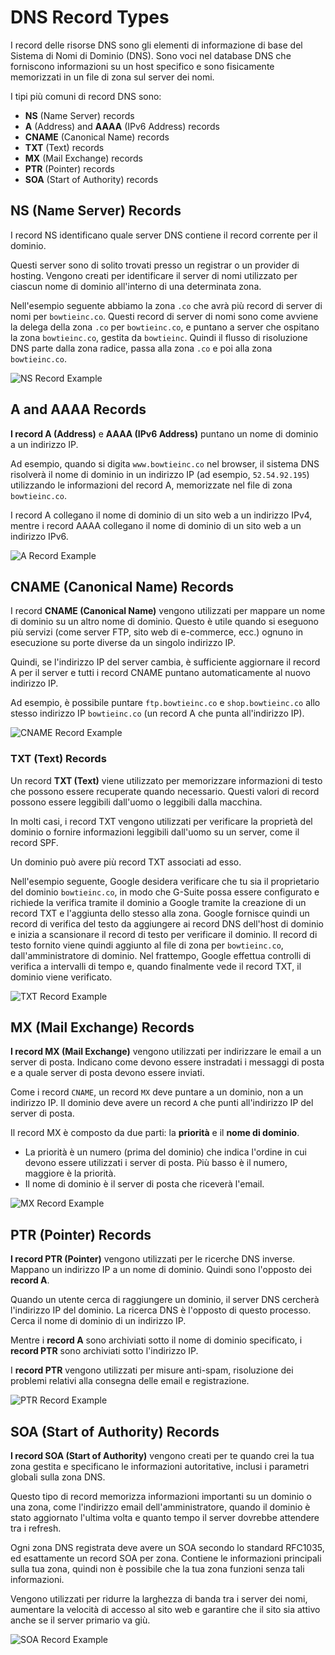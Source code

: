 # DNS Record Types

I record delle risorse DNS sono gli elementi di informazione di base del Sistema di Nomi di Dominio (DNS). Sono voci nel database DNS che forniscono informazioni su un host specifico e sono fisicamente memorizzati in un file di zona sul server dei nomi.

I tipi più comuni di record DNS sono:

- **NS** (Name Server) records
- **A** (Address) and **AAAA** (IPv6 Address) records
- **CNAME** (Canonical Name) records
- **TXT** (Text) records
- **MX** (Mail Exchange) records
- **PTR** (Pointer) records
- **SOA** (Start of Authority) records

## NS (Name Server) Records

I record NS identificano quale server DNS contiene il record corrente per il dominio.

Questi server sono di solito trovati presso un registrar o un provider di hosting. Vengono creati per identificare il server di nomi utilizzato per ciascun nome di dominio all'interno di una determinata zona.

Nell'esempio seguente abbiamo la zona `.co` che avrà più record di server di nomi per `bowtieinc.co`.
Questi record di server di nomi sono come avviene la delega della zona `.co` per `bowtieinc.co`, e puntano a server che ospitano la zona `bowtieinc.co`, gestita da `bowtieinc`.
Quindi il flusso di risoluzione DNS parte dalla zona radice, passa alla zona `.co` e poi alla zona `bowtieinc.co`.

![NS Record Example](../images/12_Record_Types_01.png)

## A and AAAA Records

**I record A (Address)** e **AAAA (IPv6 Address)** puntano un nome di dominio a un indirizzo IP.

Ad esempio, quando si digita `www.bowtieinc.co` nel browser, il sistema DNS risolverà il nome di dominio in un indirizzo IP (ad esempio, `52.54.92.195`) utilizzando le informazioni del record A, memorizzate nel file di zona `bowtieinc.co`.

I record A collegano il nome di dominio di un sito web a un indirizzo IPv4, mentre i record AAAA collegano il nome di dominio di un sito web a un indirizzo IPv6.

![A Record Example](../images/12_Record_Types_02.png)

## CNAME (Canonical Name) Records

I record **CNAME (Canonical Name)** vengono utilizzati per mappare un nome di dominio su un altro nome di dominio. Questo è utile quando si eseguono più servizi (come server FTP, sito web di e-commerce, ecc.) ognuno in esecuzione su porte diverse da un singolo indirizzo IP.

Quindi, se l'indirizzo IP del server cambia, è sufficiente aggiornare il record A per il server e tutti i record CNAME puntano automaticamente al nuovo indirizzo IP.

Ad esempio, è possibile puntare `ftp.bowtieinc.co` e `shop.bowtieinc.co` allo stesso indirizzo IP `bowtieinc.co` (un record A che punta all'indirizzo IP).

![CNAME Record Example](../images/12_Record_Types_03.png)

### TXT (Text) Records

Un record **TXT (Text)** viene utilizzato per memorizzare informazioni di testo che possono essere recuperate quando necessario. Questi valori di record possono essere leggibili dall'uomo o leggibili dalla macchina.

In molti casi, i record TXT vengono utilizzati per verificare la proprietà del dominio o fornire informazioni leggibili dall'uomo su un server, come il record SPF.

Un dominio può avere più record TXT associati ad esso.

Nell'esempio seguente, Google desidera verificare che tu sia il proprietario del dominio `bowtieinc.co`, in modo che G-Suite possa essere configurato e richiede la verifica tramite il dominio a Google tramite la creazione di un record TXT e l'aggiunta dello stesso alla zona.
Google fornisce quindi un record di verifica del testo da aggiungere ai record DNS dell'host di dominio e inizia a scansionare il record di testo per verificare il dominio.
Il record di testo fornito viene quindi aggiunto al file di zona per `bowtieinc.co`, dall'amministratore di dominio. Nel frattempo, Google effettua controlli di verifica a intervalli di tempo e, quando finalmente vede il record TXT, il dominio viene verificato.

![TXT Record Example](../images/12_Record_Types_04.png)

## MX (Mail Exchange) Records

**I record MX (Mail Exchange)** vengono utilizzati per indirizzare le email a un server di posta. Indicano come devono essere instradati i messaggi di posta e a quale server di posta devono essere inviati.

Come i record `CNAME`, un record `MX` deve puntare a un dominio, non a un indirizzo IP. Il dominio deve avere un record `A` che punti all'indirizzo IP del server di posta.

Il record MX è composto da due parti: la **priorità** e il **nome di dominio**.

- La priorità è un numero (prima del dominio) che indica l'ordine in cui devono essere utilizzati i server di posta. Più basso è il numero, maggiore è la priorità.
- Il nome di dominio è il server di posta che riceverà l'email.

![MX Record Example](../images/12_Record_Types_05.png)

## PTR (Pointer) Records

**I record PTR (Pointer)** vengono utilizzati per le ricerche DNS inverse. Mappano un indirizzo IP a un nome di dominio. Quindi sono l'opposto dei **record A**.

Quando un utente cerca di raggiungere un dominio, il server DNS cercherà l'indirizzo IP del dominio. La ricerca DNS è l'opposto di questo processo. Cerca il nome di dominio di un indirizzo IP.

Mentre i **record A** sono archiviati sotto il nome di dominio specificato, i **record PTR** sono archiviati sotto l'indirizzo IP.

I **record PTR** vengono utilizzati per misure anti-spam, risoluzione dei problemi relativi alla consegna delle email e registrazione.

![PTR Record Example](../images/12_Record_Types_06.png)

## SOA (Start of Authority) Records

**I record SOA (Start of Authority)** vengono creati per te quando crei la tua zona gestita e specificano le informazioni autoritative, inclusi i parametri globali sulla zona DNS.

Questo tipo di record memorizza informazioni importanti su un dominio o una zona, come l'indirizzo email dell'amministratore, quando il dominio è stato aggiornato l'ultima volta e quanto tempo il server dovrebbe attendere tra i refresh.

Ogni zona DNS registrata deve avere un SOA secondo lo standard RFC1035, ed esattamente un record SOA per zona. Contiene le informazioni principali sulla tua zona, quindi non è possibile che la tua zona funzioni senza tali informazioni.

Vengono utilizzati per ridurre la larghezza di banda tra i server dei nomi, aumentare la velocità di accesso al sito web e garantire che il sito sia attivo anche se il server primario va giù.

![SOA Record Example](../images/12_Record_Types_07.png)